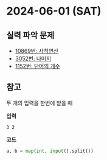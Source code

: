 # 2024-06-01 (SAT)

## 실력 파악 문제
* [10869번: 사칙연산](https://boj.kr/10869)
* [3052번: 나머지](https://boj.kr/3052)
* [1152번: 단어의 개수](https://boj.kr/1152)

## 참고

두 개의 입력을 한번에 받을 때

**입력**  
```
3 2
```

**코드**    
```py
a, b = map(int, input().split())
```

